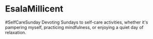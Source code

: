 # EsalaMillicent
#SelfCareSunday Devoting Sundays to self-care activities, whether it's pampering myself, practicing mindfulness, or enjoying a quiet day of relaxation.
